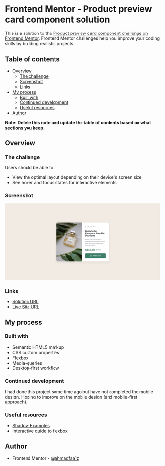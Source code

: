 # Frontend Mentor - Product preview card component solution

This is a solution to the [Product preview card component challenge on Frontend Mentor](https://www.frontendmentor.io/challenges/product-preview-card-component-GO7UmttRfa). Frontend Mentor challenges help you improve your coding skills by building realistic projects. 

## Table of contents

- [Overview](#overview)
  - [The challenge](#the-challenge)
  - [Screenshot](#screenshot)
  - [Links](#links)
- [My process](#my-process)
  - [Built with](#built-with)
  - [Continued development](#continued-development)
  - [Useful resources](#useful-resources)
- [Author](#author)

**Note: Delete this note and update the table of contents based on what sections you keep.**

## Overview

### The challenge

Users should be able to:

- View the optimal layout depending on their device's screen size
- See hover and focus states for interactive elements

### Screenshot

![](./images/Screenshot.jpeg)

### Links

- [Solution URL](https://github.com/ahmadfaa1z/Frontend-Mentor-Challenges/tree/master/qr-code-component)
- [Live Site URL](https://ahmadfaa1z.github.io/Frontend-Mentor-Challenges/product-preview-card-component/index.html)

## My process

### Built with
- Semantic HTML5 markup
- CSS custom properties
- Flexbox
- Media-queries
- Desktop-first workflow

### Continued development

I had done this project some time ago but have not completed the mobile design. Hoping to improve on the mobile design (and mobile-first approach).

### Useful resources
- [Shadow Examples](https://getcssscan.com/css-box-shadow-examples)
- [Interactive guide to flexbox](https://www.joshwcomeau.com/css/interactive-guide-to-flexbox/)

## Author
- Frontend Mentor - [@ahmadfaa1z](https://www.frontendmentor.io/profile/ahmadfaa1z)
